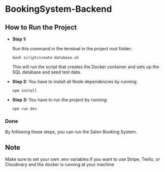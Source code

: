 # BookingSystem-Backend

## How to Run the Project

- **Step 1:**

  
    Run this command in the terminal in the project root folder:  
    
    
      bash script/create-database.sh  
    
    
    This will run the script that creates the Docker container and sets up the SQL database and seed test data.

- **Step 2:**
  You have to install all Node dependencies by running:
  
      npm install

- **Step 3:**
  You have to run the project by running:
  
      npm run dev

### Done
  By following these steps, you can run the Salon Booking System.

## Note
  Make sure to set your own .env variables if you want to use Stripe, Twilio, or Cloudinary and the docker is running at your machine
